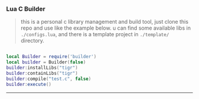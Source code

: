 ### Lua C Builder

> this is a personal c library management and build tool, just clone this repo and use like the example below. u can find some available libs in `./configs.lua`, and there is a template project in `./template/` directory.

```lua

local Builder = require('builder')
local builder = Builder(false)
builder:installLibs("tigr")
builder:containLibs("tigr")
builder:compile("test.c", false)
builder:execute()

```

---
